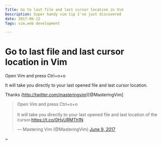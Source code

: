 ```yaml
---
Title: Go to last file and last cursor location in Vim
Description: Super handy vim tip I've just discovered
date: 2017-06-12
Tags: vim,web development

---
```

# Go to last file and last cursor location in Vim

Open Vim and press Ctrl+o+o

It will take you directly to your last opened file and last cursor location.

Thanks (http://twitter.com/masteringvim)[@MasteringVim]

 <blockquote class="twitter-tweet" data-lang="en"><p lang="en" dir="ltr">Open Vim and press Ctrl+o+o  <br><br>It will take you directly to your last opened file and last location of the cursor.<a href="https://t.co/0HvURMTh1N">https://t.co/0HvURMTh1N</a></p>&mdash; Mastering Vim (@MasteringVim) <a href="https://twitter.com/MasteringVim/status/873257591874433026">June 9, 2017</a></blockquote>
<script async src="//platform.twitter.com/widgets.js" charset="utf-8"></script>

~
